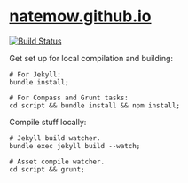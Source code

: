 # [natemow.github.io](http://natemow.github.io/)

[![Build Status](https://travis-ci.org/natemow/natemow.github.io.svg?branch=master)](https://travis-ci.org/natemow/natemow.github.io)

Get set up for local compilation and building:

    # For Jekyll:
    bundle install;

    # For Compass and Grunt tasks:
    cd script && bundle install && npm install;

Compile stuff locally:

    # Jekyll build watcher.
    bundle exec jekyll build --watch;

    # Asset compile watcher.
    cd script && grunt;
